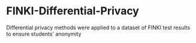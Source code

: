 # FINKI-Differential-Privacy
Differential privacy methods were applied to a dataset of FINKI test results to ensure students' anonymity 
